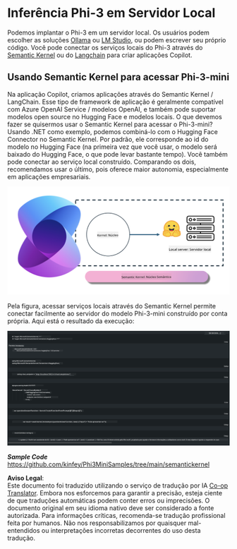 <!--
CO_OP_TRANSLATOR_METADATA:
{
  "original_hash": "bcf5dd7031db0031abdb9dd0c05ba118",
  "translation_date": "2025-05-09T12:03:10+00:00",
  "source_file": "md/01.Introduction/03/Local_Server_Inference.md",
  "language_code": "pt"
}
-->
# **Inferência Phi-3 em Servidor Local**

Podemos implantar o Phi-3 em um servidor local. Os usuários podem escolher as soluções [Ollama](https://ollama.com) ou [LM Studio](https://llamaedge.com), ou podem escrever seu próprio código. Você pode conectar os serviços locais do Phi-3 através do [Semantic Kernel](https://github.com/microsoft/semantic-kernel?WT.mc_id=aiml-138114-kinfeylo) ou do [Langchain](https://www.langchain.com/) para criar aplicações Copilot.

## **Usando Semantic Kernel para acessar Phi-3-mini**

Na aplicação Copilot, criamos aplicações através do Semantic Kernel / LangChain. Esse tipo de framework de aplicação é geralmente compatível com Azure OpenAI Service / modelos OpenAI, e também pode suportar modelos open source no Hugging Face e modelos locais. O que devemos fazer se quisermos usar o Semantic Kernel para acessar o Phi-3-mini? Usando .NET como exemplo, podemos combiná-lo com o Hugging Face Connector no Semantic Kernel. Por padrão, ele corresponde ao id do modelo no Hugging Face (na primeira vez que você usar, o modelo será baixado do Hugging Face, o que pode levar bastante tempo). Você também pode conectar ao serviço local construído. Comparando os dois, recomendamos usar o último, pois oferece maior autonomia, especialmente em aplicações empresariais.

![sk](../../../../../translated_images/sk.c244b32f4811c6f0938b9e95b0b2f4b28105bff6495bdc3b24cd42b3e3e89bb9.pt.png)

Pela figura, acessar serviços locais através do Semantic Kernel permite conectar facilmente ao servidor do modelo Phi-3-mini construído por conta própria. Aqui está o resultado da execução:

![skrun](../../../../../translated_images/skrun.fb7a635a22ae8b7919d6e15c0eb27262526ed69728c5a1d2773a97d4562657c7.pt.png)

***Sample Code*** https://github.com/kinfey/Phi3MiniSamples/tree/main/semantickernel

**Aviso Legal**:  
Este documento foi traduzido utilizando o serviço de tradução por IA [Co-op Translator](https://github.com/Azure/co-op-translator). Embora nos esforcemos para garantir a precisão, esteja ciente de que traduções automáticas podem conter erros ou imprecisões. O documento original em seu idioma nativo deve ser considerado a fonte autorizada. Para informações críticas, recomenda-se tradução profissional feita por humanos. Não nos responsabilizamos por quaisquer mal-entendidos ou interpretações incorretas decorrentes do uso desta tradução.